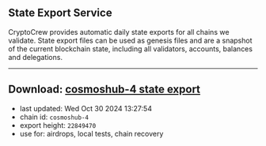 ## State Export Service
CryptoCrew provides automatic daily state exports for all chains we validate. State export files can be used as genesis files and are a snapshot of the current blockchain state, including all validators, accounts, balances and delegations.

---
**Download: [cosmoshub-4 state export](https://dl-eu2.ccvalidators.com/SERVICE/cosmoshub/cosmoshub-4_export_22849470.json)**
---

- last updated: Wed Oct 30 2024 13:27:54
- chain id: `cosmoshub-4`
- export height: `22849470`
- use for: airdrops, local tests, chain recovery
